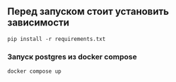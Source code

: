 ## Перед запуском стоит установить зависимости

```
pip install -r requirements.txt
```

### Запуск postgres из docker compose
```
docker compose up
```
